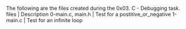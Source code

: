 The following are the files created during the 0x03. C - Debugging task.
files | Description
0-main.c, main.h | Test for a postitive_or_negative
1-main.c | Test for an infinite loop
